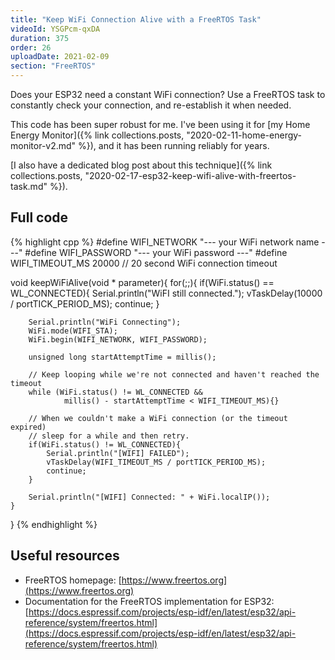 ```yaml
---
title: "Keep WiFi Connection Alive with a FreeRTOS Task"
videoId: YSGPcm-qxDA
duration: 375
order: 26
uploadDate: 2021-02-09
section: "FreeRTOS"
---
```


Does your ESP32 need a constant WiFi connection? Use a FreeRTOS task to constantly check your connection, and re-establish it when needed.

This code has been super robust for me. I've been using it for [my Home Energy Monitor]({% link collections.posts, "2020-02-11-home-energy-monitor-v2.md" %}), and it has been running reliably for years.

[I also have a dedicated blog post about this technique]({% link collections.posts, "2020-02-17-esp32-keep-wifi-alive-with-freertos-task.md" %}).

## Full code

{% highlight cpp %}
#define WIFI_NETWORK "--- your WiFi network name ---"
#define WIFI_PASSWORD "--- your WiFi password ---"
#define WIFI_TIMEOUT_MS 20000 // 20 second WiFi connection timeout

void keepWiFiAlive(void * parameter){
    for(;;){
        if(WiFi.status() == WL_CONNECTED){
            Serial.println("WiFI still connected.");
            vTaskDelay(10000 / portTICK_PERIOD_MS);
            continue;
        }

        Serial.println("WiFi Connecting");
        WiFi.mode(WIFI_STA);
        WiFi.begin(WIFI_NETWORK, WIFI_PASSWORD);

        unsigned long startAttemptTime = millis();

        // Keep looping while we're not connected and haven't reached the timeout
        while (WiFi.status() != WL_CONNECTED && 
                millis() - startAttemptTime < WIFI_TIMEOUT_MS){}

        // When we couldn't make a WiFi connection (or the timeout expired)
        // sleep for a while and then retry.
        if(WiFi.status() != WL_CONNECTED){
            Serial.println("[WIFI] FAILED");
            vTaskDelay(WIFI_TIMEOUT_MS / portTICK_PERIOD_MS);
            continue;
        }

        Serial.println("[WIFI] Connected: " + WiFi.localIP());
    }
}
{% endhighlight %}


## Useful resources

* FreeRTOS homepage: [https://www.freertos.org](https://www.freertos.org)
* Documentation for the FreeRTOS implementation for ESP32: [https://docs.espressif.com/projects/esp-idf/en/latest/esp32/api-reference/system/freertos.html](https://docs.espressif.com/projects/esp-idf/en/latest/esp32/api-reference/system/freertos.html)

